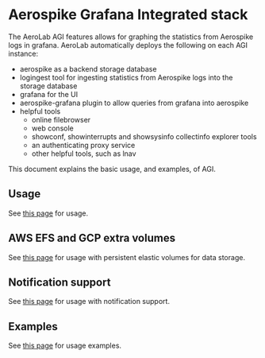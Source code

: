 # Aerospike Grafana Integrated stack

The AeroLab AGI features allows for graphing the statistics from Aerospike logs in grafana. AeroLab automatically deploys the following on each AGI instance:
* aerospike as a backend storage database
* logingest tool for ingesting statistics from Aerospike logs into the storage database
* grafana for the UI
* aerospike-grafana plugin to allow queries from grafana into aerospike
* helpful tools
  * online filebrowser
  * web console
  * showconf, showinterrupts and showsysinfo collectinfo explorer tools
  * an authenticating proxy service
  * other helpful tools, such as lnav

This document explains the basic usage, and examples, of AGI.

## Usage

See [this page](usage.md) for usage.

## AWS EFS and GCP extra volumes

See [this page](efs.md) for usage with persistent elastic volumes for data storage.

## Notification support

See [this page](notify.md) for usage with notification support.

## Examples

See [this page](example.md) for usage examples.
